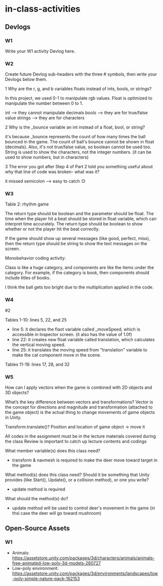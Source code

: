 # in-class-activities
## Devlogs
### W1
Write your W1 activity Devlog here.



### W2
Create future Devlog sub-headers with the three # symbols, then write your Devlogs below them.

1 Why are the r, g, and b variables floats instead of ints, bools, or strings?

In this project, we used 0-1 to manipulate rgb values. Float is optimized to manipulate the number between 0 to 1.

int --> they cannot manipulate decimals
bools --> they are for true/false value
strings --> they are for characters

2 Why is the _bounce variable an int instead of a float, bool, or string?

it's because _bounce represents the count of how many times the ball bounced in the game. The count of ball's bounce cannot be shown in float (decimals). Also, it's not true/false value, so boolean cannot be used too. String is used to show the characters, not the integer numbers. (it can be used to show numbers, but in characters)

3 The error you got after Step 4 of Part 2 told you something useful about why that line of code was broken- what was it?

it missed semicolon --> easy to catch :D


### W3

Table 2: rhythm game

The return type should be boolean and the parameter should be float.
The time when the player hit a beat should be stored in float variable, which can interpret time accurately.
The return type should be boolean to show whether or not the player hit the beat correctly.

If the game should show up several messages (like good, perfect, miss), then the return type should be string to show the text messages on the screen.

Monobehavior coding activity:

Class is like a huge category, and components are like the items under the category. For example, if the category is book, then components should include titles of books.

I think the ball gets too bright due to the multiplication applied in the code.


### W4

#2

Tables 1-10: lines 5, 22, and 25
- line 5: it declares the flaot variable called _moveSpeed, which is accessible in Inspector screen. (it also has the value of 1.0f)
- line 22: it creates new float variable called translation, which calculates the vertical moving speed.
- line 25: it translates the moving speed from "translation" variable to make the cat component move in the scene.

Tables 11-19: lines 17, 28, and 32


### W5

How can I apply vectors when the game is combined with 2D objects and 3D objects?

What’s the key difference between vectors and transformations?
Vector is the concept for directions and magnitude and transformation (attached to the game object) is the actual thing to change movements of game objects in Unity.

Transform.translate()?
Position and location of game object → move it

All codes in the assignment must be in the lecture materials covered during the class
Review is important to catch up lecture contents and codings



What member variable(s) does this class need?
- transform & navmesh is required to make the deer move toward target in the game

What method(s) does this class need? Should it be something that Unity provides (like Start(), Update(), or a collision method), or one you write?
- update method is required

What should the method(s) do?
- update method will be used to control deer's movement in the game (in thsi case the deer will go toward mushroom)




## Open-Source Assets
### W1
- Animals: https://assetstore.unity.com/packages/3d/characters/animals/animals-free-animated-low-poly-3d-models-260727 
- Low-poly environment: https://assetstore.unity.com/packages/3d/environments/landscapes/low-poly-simple-nature-pack-162153 